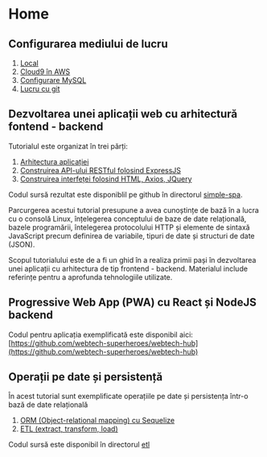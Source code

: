 # Home

## Configurarea mediului de lucru

1. [Local](configurare-mediu-de-lucru/local.md)
2. [Cloud9 în AWS](configurare-mediu-de-lucru/c9.md)
3. [Configurare MySQL](configurare-mediu-de-lucru/mysql.md)
4. [Lucru cu git](configurare-mediu-de-lucru/git.md)

## Dezvoltarea unei aplicații web cu arhitectură fontend - backend

Tutorialul este organizat în trei părți:

1. [Arhitectura aplicației](tutorial-frontend-backend/tutorial-arhitectura.md)
2. [Construirea API-ului RESTful folosind ExpressJS](tutorial-frontend-backend/tutorial-rest-api.md)
3. [Construirea interfeței folosind HTML, Axios, JQuery](tutorial-frontend-backend/tutorial-frontend.md)

Codul sursă rezultat este disponiblil pe github în directorul [simple-spa](https://github.com/webtech-superheroes/simple-spa).

Parcurgerea acestui tutorial presupune a avea cunoștințe de bază în a lucra cu o consolă Linux, înțelegerea conceptului de baze de date relațională, bazele programării, întelegerea protocolului HTTP și elemente de sintaxă JavaScript precum definirea de variabile, tipuri de date și structuri de date \(JSON\).

Scopul tutorialului este de a fi un ghid în a realiza primii pași în dezvoltarea unei aplicații cu arhitectura de tip frontend - backend. Materialul include referințe pentru a aprofunda tehnologiile utilizate.

## Progressive Web App \(PWA\) cu React și NodeJS backend

Codul pentru aplicația exemplificată este disponibil aici: [https://github.com/webtech-superheroes/webtech-hub](https://github.com/webtech-superheroes/webtech-hub)

## Operații pe date și persistență

În acest tutorial sunt exemplificate operațiile pe date și persistența într-o bază de date relațională

1. [ORM \(Object-relational mapping\) cu Sequelize](operatii-pe-date-si-persistenta/orm.md)
2. [ETL \(extract, transform, load\)](operatii-pe-date-si-persistenta/etl.md)

Codul sursă este disponibil în directorul [etl](https://github.com/webtech-superheroes/webtech-tutorial/etl)

